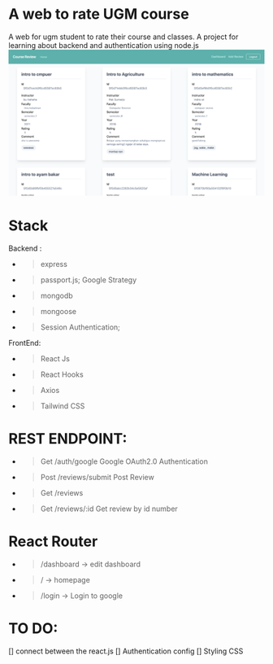 # A web to rate UGM course 
A web for ugm student to rate their course and classes. A project for learning about backend and authentication using node.js
<img src="https://github.com/nurrizkyimani/project-course/blob/master/demo.png">

# Stack
Backend : 
- > express
- > passport.js; Google Strategy
- > mongodb
- > mongoose
- > Session Authentication; 

FrontEnd: 
- > React Js
- > React Hooks
- > Axios
- > Tailwind CSS



# REST ENDPOINT:
- > Get /auth/google   Google OAuth2.0 Authentication
- > Post /reviews/submit  Post Review
- > Get /reviews
- > Get /reviews/:id Get review by id number

# React Router
- > /dashboard -> edit dashboard
- > / -> homepage
- > /login -> Login to google


# TO DO:
 [] connect between the react.js
 [] Authentication config
 [] Styling CSS
 
